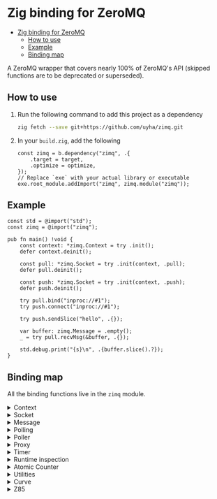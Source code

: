 <!-- markdownlint-disable no-inline-html -->
# Zig binding for ZeroMQ

<!--toc:start-->
- [Zig binding for ZeroMQ](#zig-binding-for-zeromq)
  - [How to use](#how-to-use)
  - [Example](#example)
  - [Binding map](#binding-map)
<!--toc:end-->

A ZeroMQ wrapper that covers nearly 100% of ZeroMQ's API (skipped functions are
to be deprecated or superseded).

## How to use

1. Run the following command to add this project as a dependency

   ```sh
   zig fetch --save git+https://github.com/uyha/zimq.git
   ```

1. In your `build.zig`, add the following

   ```zig
   const zimq = b.dependency("zimq", .{
       .target = target,
       .optimize = optimize,
   });
   // Replace `exe` with your actual library or executable
   exe.root_module.addImport("zimq", zimq.module("zimq"));
   ```

## Example

```zig
const std = @import("std");
const zimq = @import("zimq");

pub fn main() !void {
    const context: *zimq.Context = try .init();
    defer context.deinit();

    const pull: *zimq.Socket = try .init(context, .pull);
    defer pull.deinit();

    const push: *zimq.Socket = try .init(context, .push);
    defer push.deinit();

    try pull.bind("inproc://#1");
    try push.connect("inproc://#1");

    try push.sendSlice("hello", .{});

    var buffer: zimq.Message = .empty();
    _ = try pull.recvMsg(&buffer, .{});

    std.debug.print("{s}\n", .{buffer.slice().?});
}
```

## Binding map

All the binding functions live in the `zimq` module.

<details>
  <summary>Context</summary>

- [ ] ~~`zmq_ctx_get`~~ (`zmq_ctx_get_ext` is used instead)
- [X] `zmq_ctx_get_ext` -> `Context.get`
- [X] `zmq_ctx_new` -> `Context.init`
- [ ] ~~`zmq_ctx_set`~~ (`zmq_ctx_set_ext` is used instead)
- [X] `zmq_ctx_set_ext` -> `Context.set`
- [X] `zmq_ctx_shutdown` -> `Context.shutdown`
- [X] `zmq_ctx_term` -> `Context.deinit`

</details>

<details>
  <summary>Socket</summary>

- [X] `zmq_bind` -> `Socket.bind`
- [X] `zmq_close` -> `Socket.deinit`
- [X] `zmq_connect` -> `Socket.connect`
- [X] `zmq_connect_peer` -> `Socket.connectPeer`
- [X] `zmq_disconnect` -> `Socket.disconnect`
- [X] `zmq_getsockopt` -> `Socket.get`
- [X] `zmq_recv` -> `Socket.recv`
- [ ] ~~`zmq_recvmsg`~~ (to be deprecated, `zmq_msg_recv` is used instead)
- [X] `zmq_msg_recv` -> `Socket.recvMsg`
- [X] `zmq_send` -> `Socket.sendBuffer`
- [X] `zmq_send_const` -> `Socket.sendConst`
- [ ] ~~`zmq_sendmsg`~~ (to be deprecated, `zmq_msg_send` is used instead)
- [X] `zmq_msg_send` -> `Socket.sendMsg`
- [X] `zmq_setsockopt` -> `Socket.set`
- [X] `zmq_socket` -> `Socket.init`
- [X] `zmq_socket_monitor` -> `Socket.monitor`
- [X] `zmq_socket_monitor_versioned` -> `Socket.monitorVersioned`
- [X] `zmq_socket_monitor_pipes_stats` -> `Socket.pipesStats`
- [X] `zmq_unbind` -> `Socket.unbind`

</details>

<details>
  <summary>Message</summary>

- [X] `zmq_msg_close` -> `Message.deinit`
- [X] `zmq_msg_copy` -> `Message.copy`
- [X] `zmq_msg_data` -> `Message.data` (`Message.slice` provides better access to
the underlying data)
- [X] `zmq_msg_get` -> `Message.get`
- [X] `zmq_msg_gets` -> `Message.gets`
- [X] `zmq_msg_init` -> `Message.empty`
- [X] `zmq_msg_init_buffer` -> `Message.withBuffer`
- [X] `zmq_msg_init_data` -> `Message.withData`
- [X] `zmq_msg_init_size` -> `Message.withSize`
- [X] `zmq_msg_more` -> `Message.more`
- [X] `zmq_msg_move` -> `Message.move`
- [X] `zmq_msg_routing_id` -> `Message.getRoutingId`
- [ ] `zmq_msg_set` (currently useless)
- [X] `zmq_msg_set_routing_id` -> `Message.setRoutingId`
- [X] `zmq_msg_size` -> `Message.size`

</details>

<details>
  <summary>Polling</summary>

- [X] `zmq_poll` -> `poll.poll`
- [X] `zmq_ppoll` -> `poll.ppoll`

</details>

<details>
  <summary>Poller</summary>

- [X] `zmq_poller_new` -> `Poller.init`
- [X] `zmq_poller_destroy` -> `Poller.deinit`
- [X] `zmq_poller_size` -> `Poller.size`
- [X] `zmq_poller_add` -> `Poller.add`
- [X] `zmq_poller_modify` -> `Poller.modify`
- [X] `zmq_poller_remove` -> `Poller.remove`
- [X] `zmq_poller_add_fd` -> `Poller.add_fd`
- [X] `zmq_poller_modify_fd` -> `Poller.modify_fd`
- [X] `zmq_poller_remove_fd` -> `Poller.remove_fd`
- [X] `zmq_poller_wait` -> `Poller.wait`
- [X] `zmq_poller_wait_all` -> `Poller.wait_all`
- [X] `zmq_poller_fd` -> `Poller.fd`

</details>

<details>
  <summary>Proxy</summary>

- [x] `zmq_proxy` -> `proxy`
- [x] `zmq_proxy_steerable` -> `proxySteerable`

</details>

<details>
  <summary>Timer</summary>

- [X] `zmq_timers_new` -> `Timers.init`
- [X] `zmq_timers_destroy` -> `Timers.deinit`
- [X] `zmq_timers_add` -> `Timers.add`
- [X] `zmq_timers_cancel` -> `Timers.cancel`
- [X] `zmq_timers_set_interval` -> `Timers.setInterval`
- [X] `zmq_timers_reset` -> `Timers.reset`
- [X] `zmq_timers_timeout` -> `Timers.timeout`
- [X] `zmq_timers_execute` -> `Timers.execute`

</details>

<details>
  <summary>Runtime inspection</summary>

- [X] `zmq_has` -> `has`
- [X] `zmq_version` -> `version`

</details>

<details>
  <summary>Atomic Counter</summary>

- [X] `zmq_atomic_counter_dec` -> `AtomicCounter.dec`
- [X] `zmq_atomic_counter_destroy` -> `AtomicCounter.deinit`
- [X] `zmq_atomic_counter_inc` -> `AtomicCounter.inc`
- [X] `zmq_atomic_counter_new` -> `AtomicCounter.init`
- [X] `zmq_atomic_counter_set` -> `AtomicCounter.set`
- [X] `zmq_atomic_counter_value` -> `AtomicCounter.value`

</details>

<details>
  <summary>Utilities</summary>

- [X] `zmq_errno` -> `errno`
- [X] `zmq_strerror` -> `strerror`

</details>

<details>
  <summary>Curve</summary>

- [X] `zmq_curve_keypair` -> `curve.keypair`
- [X] `zmq_curve_public` -> `curve.publicKey`

</details>

<details>
  <summary>Z85</summary>

- [X] `zmq_z85_encode` -> `z85.encode`
- [X] `zmq_z85_decode` -> `z85.decode`

</details>
